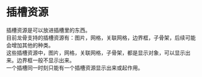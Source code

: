 # 插槽资源

插槽资源是可以放进插槽里的东西。
<br>
目前龙骨支持的插槽资源有：图片，网格，关联网格，边界框，子骨架，后续可能会增加其他的种类。
<br>
这些插槽资源中，图片，网格，关联网格，子骨架，都是显示对象，可以显示出来。边界框一般不显示出来。
<br>
一个插槽同一时刻只能有一个插槽资源显示出来或起作用。